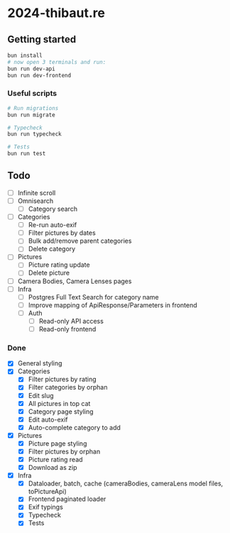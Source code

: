 # 2024-thibaut.re

## Getting started

```bash
bun install
# now open 3 terminals and run:
bun run dev-api
bun run dev-frontend
```

### Useful scripts

```sh
# Run migrations
bun run migrate

# Typecheck
bun run typecheck

# Tests
bun run test
```

## Todo

- [ ] Infinite scroll
- [ ] Omnisearch
  - [ ] Category search
- [ ] Categories
  - [ ] Re-run auto-exif
  - [ ] Filter pictures by dates
  - [ ] Bulk add/remove parent categories
  - [ ] Delete category
- [ ] Pictures
  - [ ] Picture rating update
  - [ ] Delete picture
- [ ] Camera Bodies, Camera Lenses pages
- [ ] Infra
  - [ ] Postgres Full Text Search for category name
  - [ ] Improve mapping of ApiResponse/Parameters in frontend
  - [ ] Auth
    - [ ] Read-only API access
    - [ ] Read-only frontend

### Done

- [x] General styling
- [x] Categories
  - [x] Filter pictures by rating
  - [x] Filter categories by orphan
  - [x] Edit slug
  - [x] All pictures in top cat
  - [x] Category page styling
  - [x] Edit auto-exif
  - [x] Auto-complete category to add
- [x] Pictures
  - [x] Picture page styling
  - [x] Filter pictures by orphan
  - [x] Picture rating read
  - [x] Download as zip
- [x] Infra
  - [x] Dataloader, batch, cache (cameraBodies, cameraLens model files, toPictureApi)
  - [x] Frontend paginated loader
  - [x] Exif typings
  - [x] Typecheck
  - [x] Tests
